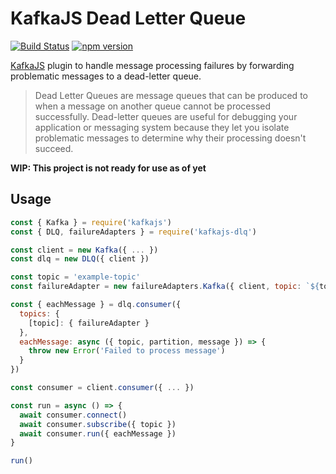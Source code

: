 # KafkaJS Dead Letter Queue

[![Build Status](https://travis-ci.com/Nevon/kafkajs-dlq.svg?branch=master)](https://travis-ci.com/Nevon/kafkajs-dlq)
[![npm version](https://badge.fury.io/js/kafkajs-dlq.svg)](https://badge.fury.io/js/kafkajs-dlq)

[KafkaJS](https://github.com/tulios/kafkajs) plugin to handle message
processing failures by forwarding problematic messages to a dead-letter
queue.

> Dead Letter Queues are message queues that can be produced to when
> a message on another queue cannot be processed successfully. Dead-letter
> queues are useful for debugging your application or messaging system
> because they let you isolate problematic messages to determine why
> their processing doesn't succeed.

**WIP: This project is not ready for use as of yet**

## Usage

```javascript
const { Kafka } = require('kafkajs')
const { DLQ, failureAdapters } = require('kafkajs-dlq')

const client = new Kafka({ ... })
const dlq = new DLQ({ client })

const topic = 'example-topic'
const failureAdapter = new failureAdapters.Kafka({ client, topic: `${topic}.dead-letter-queue` })

const { eachMessage } = dlq.consumer({
  topics: {
    [topic]: { failureAdapter }
  },
  eachMessage: async ({ topic, partition, message }) => {
    throw new Error('Failed to process message')
  }
})

const consumer = client.consumer({ ... })

const run = async () => {
  await consumer.connect()
  await consumer.subscribe({ topic })
  await consumer.run({ eachMessage })
}

run()
```